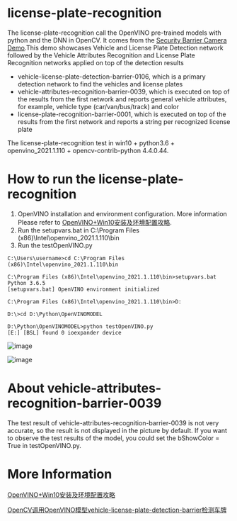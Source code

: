 # license-plate-recognition
The license-plate-recognition call the OpenVINO pre-trained models with python and the DNN in OpenCV. It comes from the [Security Barrier Camera Demo](https://docs.openvinotoolkit.org/2018_R5/_samples_security_barrier_camera_demo_README.html).This demo showcases Vehicle and License Plate Detection network followed by the Vehicle Attributes Recognition and License Plate Recognition networks applied on top of the detection results
* vehicle-license-plate-detection-barrier-0106, which is a primary detection network to find the vehicles and license plates
* vehicle-attributes-recognition-barrier-0039, which is executed on top of the results from the first network and reports general vehicle attributes, for example, vehicle type (car/van/bus/track) and color
* license-plate-recognition-barrier-0001, which is executed on top of the results from the first network and reports a string per recognized license plate

The license-plate-recognition test in win10 + python3.6 + openvino_2021.1.110 + opencv-contrib-python 4.4.0.44.

# How to run the license-plate-recognition
1. OpenVINO installation and environment configuration. More information Please refer to [OpenVINO+Win10安装及环境配置攻略](https://livezingy.com/setup-openvino-in-win10/).
2. Run the setupvars.bat in C:\Program Files (x86)\Intel\openvino_2021.1.110\bin
3. Run the testOpenVINO.py
```
C:\Users\username>cd C:\Program Files (x86)\Intel\openvino_2021.1.110\bin
 
C:\Program Files (x86)\Intel\openvino_2021.1.110\bin>setupvars.bat
Python 3.6.5
[setupvars.bat] OpenVINO environment initialized
 
C:\Program Files (x86)\Intel\openvino_2021.1.110\bin>D:
 
D:\>cd D:\Python\OpenVINOMODEL
 
D:\Python\OpenVINOMODEL>python testOpenVINO.py
[E:] [BSL] found 0 ioexpander device
```
![image](https://livezingy.com/uploads/2020/12/plate3.png)

![image](https://livezingy.com/uploads/2020/12/plate4.png)

# About vehicle-attributes-recognition-barrier-0039
The test result of vehicle-attributes-recognition-barrier-0039 is not very accurate, so the result is not displayed in the picture by default. If you want to observe the test results of the model, you could set the bShowColor = True in testOpenVINO.py.

# More Information
[OpenVINO+Win10安装及环境配置攻略](https://livezingy.com/setup-openvino-in-win10/)

[OpenCV调用OpenVINO模型vehicle-license-plate-detection-barrier检测车牌](https://livezingy.com/vehicle-license-plate-detection-barrier-in-opencv/)

